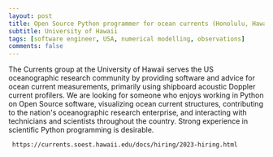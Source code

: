 ```yaml
---
layout: post
title: Open Source Python programmer for ocean currents (Honolulu, Hawaii)
subtitle: University of Hawaii
tags: [software engineer, USA, numerical modelling, observations]
comments: false
---
```

The Currents group at the University of Hawaii serves the US
oceanographic research community by providing software and advice for
ocean current measurements, primarily using shipboard acoustic Doppler
current profilers. We are looking for someone who enjoys working in
Python on Open Source software, visualizing ocean current structures,
contributing to the nation's oceanographic research enterprise, and
interacting with technicians and scientists throughout the country.
Strong experience in scientific Python programming is desirable.

     https://currents.soest.hawaii.edu/docs/hiring/2023-hiring.html

